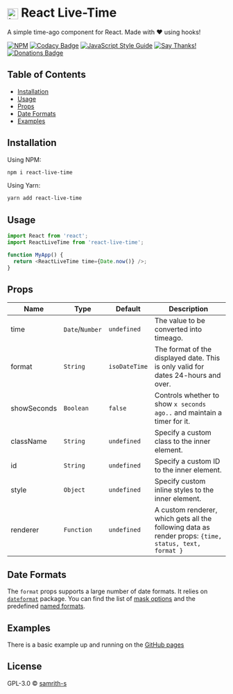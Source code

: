# <img src="https://emojipedia-us.s3.dualstack.us-west-1.amazonaws.com/thumbs/320/facebook/158/atom-symbol_269b.png" style="vertical-align: middle" alt="icon" width="25" /> React Live-Time

A simple time-ago component for React. Made with ❤️ using hooks!

[![NPM](https://img.shields.io/npm/v/react-live-time.svg)][npm] [![Codacy Badge](https://api.codacy.com/project/badge/Grade/1e766651f0604b41b972a0e98c49c345)](https://www.codacy.com/app/samrith/react-live-time?utm_source=github.com&utm_medium=referral&utm_content=samrith-s/react-live-time&utm_campaign=Badge_Grade) [![JavaScript Style Guide](https://img.shields.io/badge/code_style-standard-brightgreen.svg)][js-std] [![Say Thanks!](https://img.shields.io/badge/Say%20Thanks-!-1EAEDB.svg)](https://saythanks.io/to/samrith-s) [![Donations Badge](https://yourdonation.rocks/images/badge.svg)](https://www.patreon.com/samrith)

## Table of Contents

- [Installation](#installation)
- [Usage](#usage)
- [Props](#props)
- [Date Formats](#date-formats)
- [Examples](#examples)

## <a name="installation"></a>Installation

Using NPM:

```bash
npm i react-live-time
```

Using Yarn:

```bash
yarn add react-live-time
```

## <a name="usage"></a>Usage

```javascript
import React from 'react';
import ReactLiveTime from 'react-live-time';

function MyApp() {
  return <ReactLiveTime time={Date.now()} />;
}
```

## <a name="props"></a>Props

| Name        | Type            | Default       | Description                                                                                           |
| ----------- | --------------- | ------------- | ----------------------------------------------------------------------------------------------------- |
| time        | `Date`/`Number` | `undefined`   | The value to be converted into timeago.                                                               |
| format      | `String`        | `isoDateTime` | The format of the displayed date. This is only valid for dates 24-hours and over.                     |
| showSeconds | `Boolean`       | `false`       | Controls whether to show `x seconds ago..` and maintain a timer for it.                               |
| className   | `String`        | `undefined`   | Specify a custom class to the inner element.                                                          |
| id          | `String`        | `undefined`   | Specify a custom ID to the inner element.                                                             |
| style       | `Object`        | `undefined`   | Specify custom inline styles to the inner element.                                                    |
| renderer    | `Function`      | `undefined`   | A custom renderer, which gets all the following data as render props: `{time, status, text, format }` |

## <a name="date-formats"></a>Date Formats

The `format` props supports a large number of date formats. It relies on [`dateformat`][df] package. You can find the list of [mask options][df-mo] and the predefined [named formats][df-nf].

## <a name="examples"></a>Examples

There is a basic example up and running on the [GitHub pages][gh-pages]

## <a name="license"></a>License

GPL-3.0 © [samrith-s](https://github.com/samrith-s)

[gh-pages]: https://samrith-s.github.io/react-live-time/
[npm]: https://www.npmjs.com/package/react-live-time
[js-std]: https://standardjs.com
[df]: https://www.npmjs.com/package/dateformat
[df-mo]: https://github.com/felixge/node-dateformat#mask-options
[df-nf]: https://github.com/felixge/node-dateformat#named-formats
